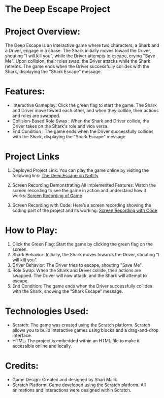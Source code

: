 # The Deep Escape Project

# Project Overview:
The Deep Escape is an interactive game where two characters, a Shark and a Driver, engage in a chase. The Shark initially moves toward the Driver, shouting "I will kill you", while the Driver attempts to escape, crying "Save Me". Upon collision, their roles swap: the Driver attacks while the Shark retreats. The game ends when the Driver successfully collides with the Shark, displaying the "Shark Escape" message.


# Features:
- Interactive Gameplay: Click the green flag to start the game. The Shark and Driver move toward each other, and when they collide, their actions and roles are swapped.
- Collision-Based Role Swap : When the Shark and Driver collide, the Driver takes on the Shark's role and vice versa.
- End Condition : The game ends when the Driver successfully collides with the Shark, displaying the "Shark Escape" message.

# Project Links

 1. Deployed Project Link:
You can play the game online by visiting the following link:
[The Deep Escape on Netlify](https://luminous-longma-09f7aa.netlify.app/)

 2. Screen Recording Demonstrating All Implemented Features:
Watch the screen recording to see the game in action and understand how it works:
[Screen Recording of Game](https://drive.google.com/file/d/1c3nxeg7kUK1HRvZiticpAMW_kmPSV93t/view?usp=sharing)

3. Screen Recording with Code:
Here’s a screen recording showing the coding part of the project and its working:
[Screen Recording with Code](https://drive.google.com/file/d/1QdRtQrhq6EYfeyL762Q3aYuQPe_gUdrw/view?usp=sharing)

# How to Play:
1. Click the Green Flag: Start the game by clicking the green flag on the screen.
2. Shark Behavior: Initially, the Shark moves towards the Driver, shouting "I will kill you".
3. Driver Behavior: The Driver tries to escape, shouting "Save Me".
4. Role Swap: When the Shark and Driver collide, their actions are swapped. The Driver will now attack, and the Shark will attempt to escape.
5. End Condition: The game ends when the Driver successfully collides with the Shark, showing the "Shark Escape" message.


# Technologies Used:
- Scratch: The game was created using the Scratch platform. Scratch allows you to build interactive games using blocks and a drag-and-drop interface.
- HTML: The project is embedded within an HTML file to make it accessible online and locally.
  

# Credits:
- Game Design: Created and designed by Shari Malik.
- Scratch Platform: Game developed using the Scratch platform. All animations and interactions were designed within Scratch.


